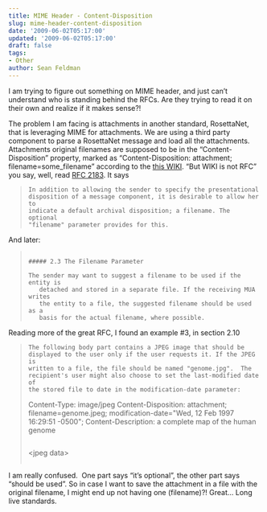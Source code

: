 ```yaml
---
title: MIME Header - Content-Disposition
slug: mime-header-content-disposition
date: '2009-06-02T05:17:00'
updated: '2009-06-02T05:17:00'
draft: false
tags:
- Other
author: Sean Feldman
---
```



I am trying to figure out something on MIME header, and just can’t understand who is standing behind the RFCs. Are they trying to read it on their own and realize if it makes sense?!

The problem I am facing is attachments in another standard, RosettaNet, that is leveraging MIME for attachments. We are using a third party component to parse a RosettaNet message and load all the attachments. Attachments original filenames are supposed to be in the “Content-Disposition” property, marked as “Content-Disposition: attachment; filename=some\_filename” according to the [this WIKI](http://en.wikipedia.org/wiki/MIME#Content-Disposition). “But WIKI is not RFC” you say, well, read [RFC 2183](http://tools.ietf.org/html/rfc2183). It says

> ```
> In addition to allowing the sender to specify the presentational
> disposition of a message component, it is desirable to allow her to
> indicate a default archival disposition; a filename. The optional
> "filename" parameter provides for this.
> ```

And later:

> ```
> 
> ##### 2.3 The Filename Parameter
> 
> The sender may want to suggest a filename to be used if the entity is
>    detached and stored in a separate file. If the receiving MUA writes
>    the entity to a file, the suggested filename should be used as a
>    basis for the actual filename, where possible.
> ```

Reading more of the great RFC, I found an example #3, in section 2.10

> ```
> The following body part contains a JPEG image that should be
> displayed to the user only if the user requests it. If the JPEG is
> written to a file, the file should be named "genome.jpg".  The
> recipient's user might also choose to set the last-modified date of
> the stored file to date in the modification-date parameter:
> ```
> Content-Type: image/jpeg
>     Content-Disposition: attachment; filename=genome.jpeg;
>       modification-date=&quot;Wed, 12 Feb 1997 16:29:51 -0500&quot;;
>     Content-Description: a complete map of the human genome
> ```
> ```
> &lt;jpeg data&gt;</pre>
> ```
> 
> ```

I am really confused.  One part says “it’s optional”, the other part says “should be used”. So in case I want to save the attachment in a file with the original filename, I might end up not having one (filename)?! Great… Long live standards.


